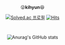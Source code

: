 <div align="center">

:stuck_out_tongue_winking_eye:**kihyun**:laughing:
 
[![Solved.ac
프로필](http://mazassumnida.wtf/api/mini/generate_badge?boj=jsh99875)](https://solved.ac/jsh99875)
[![Hits](https://hits.seeyoufarm.com/api/count/incr/badge.svg?url=https%3A%2F%2Fgithub.com%2Fgjbae1212%2Fhit-counter&count_bg=%235FB2EA&title_bg=%239B9B9B&icon=angellist.svg&icon_color=%23E7E7E7&title=hits&edge_flat=false)](https://hits.seeyoufarm.com)
 
<br>
 
![Anurag's GitHub stats](https://github-readme-stats.vercel.app/api?username=kihyuny&theme=gruvbox_light&show_icons=true)    
 
</div>
  
 
  
  

